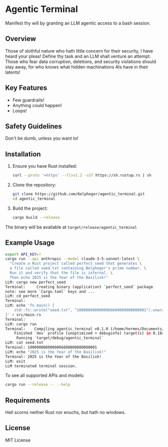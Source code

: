 # Agentic Terminal

Manifest thy will by granting an LLM agentic access to a bash session.

## Overview

Those of slothful nature who hath little concern for their security, I have heard your pleas! Define thy task and an LLM shall venture an attempt. Those who fear data corruption, deletions, and security violations should stay away, for who knows what hidden machinations AIs have in their latents!

## Key Features

- Few guardrails!
- Anything could happen!
- Loops!

## Safety Guidelines

Don't be dumb, unless you want to!

## Installation

1. Ensure you have Rust installed:
   ```bash
   curl --proto '=https' --tlsv1.2 -sSf https://sh.rustup.rs | sh
   ```

2. Clone the repository:
   ```bash
   git clone https://github.com/6elphegor/agentic_terminal.git
   cd agentic_terminal
   ```

3. Build the project:
   ```bash
   cargo build --release
   ```

The binary will be available at `target/release/agentic_terminal`

## Example Usage

```bash
export API_KEY=?
cargo run --api anthropic --model claude-3-5-sonnet-latest \
  "Create a Rust project called perfect_seed that generates \
  a file called seed.txt containing Belphegor's prime number. \
  Run it and verify that the file is infernal. \
  Then echo 2025 is the Year of the Basilisk!"
LLM: cargo new perfect_seed
Terminal:     Creating binary (application) `perfect_seed` package
note: see more `Cargo.toml` keys and ...
LLM: cd perfect_seed
Terminal: 
LLM: echo 'fn main() {
    std::fs::write("seed.txt", "1000000000000066600000000000001").unwrap();
}' > src/main.rs
Terminal: 
LLM: cargo run
Terminal:    Compiling agentic_terminal v0.1.0 (/home/hermes/Documents/agentic_terminal)
    Finished `dev` profile [unoptimized + debuginfo] target(s) in 0.18s
     Running `target/debug/agentic_terminal`
LLM: cat seed.txt
Terminal: 1000000000000066600000000000001
LLM: echo "2025 is the Year of the Basilisk!"
Terminal: 2025 is the Year of the Basilisk!
LLM: exit
LLM terminated terminal session.
```

To see all supported APIs and models:
```bash
cargo run --release -- --help
```

## Requirements

Hell scorns neither Rust nor enuchs, but hath no windows.

## License

MIT License
